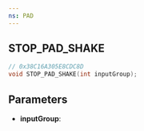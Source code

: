 ```yaml
---
ns: PAD
---
```

## STOP_PAD_SHAKE

```c
// 0x38C16A305E8CDC8D
void STOP_PAD_SHAKE(int inputGroup);
```

## Parameters
* **inputGroup**:
